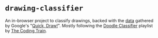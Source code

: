 # `drawing-classifier`

An in-browser project to classify drawings, backed with the [data](https://quickdraw.withgoogle.com/data) gathered by Google's "[Quick, Draw!](https://quickdraw.withgoogle.com/)". Mostly following the [Doodle Classifier](https://www.youtube.com/playlist?list=PLRqwX-V7Uu6Zs14zKVuTuit6jApJgoYZQ) playlist by [The Coding Train](https://www.youtube.com/channel/UCvjgXvBlbQiydffZU7m1_aw).
